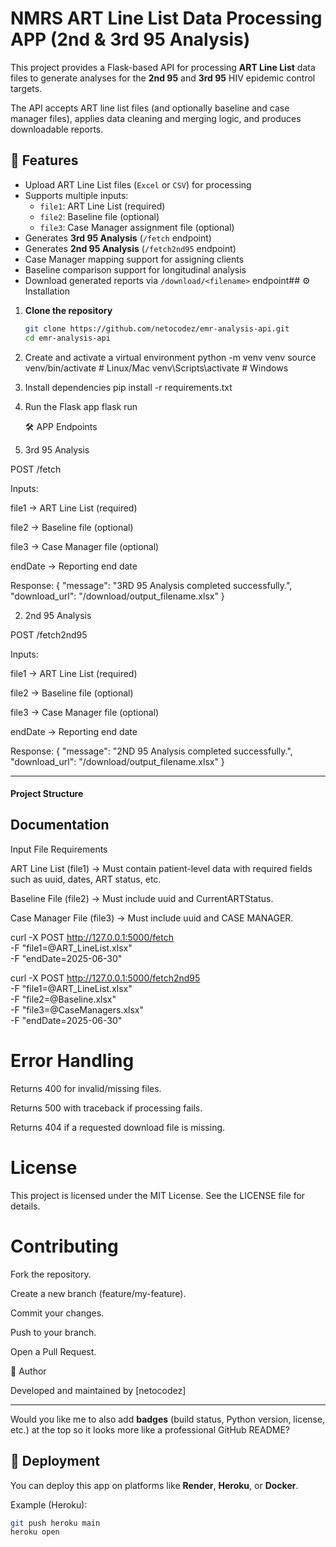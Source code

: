 
# NMRS ART Line List Data Processing APP (2nd & 3rd 95 Analysis)

This project provides a Flask-based API for processing **ART Line List** data files to generate analyses for the **2nd 95** and **3rd 95** HIV epidemic control targets.  

The API accepts ART line list files (and optionally baseline and case manager files), applies data cleaning and merging logic, and produces downloadable reports.


## 🚀 Features

- Upload ART Line List files (`Excel` or `CSV`) for processing
- Supports multiple inputs:
  - `file1`: ART Line List (required)
  - `file2`: Baseline file (optional)
  - `file3`: Case Manager assignment file (optional)
- Generates **3rd 95 Analysis** (`/fetch` endpoint)
- Generates **2nd 95 Analysis** (`/fetch2nd95` endpoint)
- Case Manager mapping support for assigning clients
- Baseline comparison support for longitudinal analysis
- Download generated reports via `/download/<filename>` endpoint## ⚙️ Installation

1. **Clone the repository**
   ```bash
   git clone https://github.com/netocodez/emr-analysis-api.git
   cd emr-analysis-api

2. Create and activate a virtual environment
python -m venv venv
source venv/bin/activate   # Linux/Mac
venv\Scripts\activate      # Windows

3. Install dependencies
pip install -r requirements.txt

4. Run the Flask app
flask run



    🛠️ APP Endpoints
1. 3rd 95 Analysis

POST /fetch

Inputs:

file1 → ART Line List (required)

file2 → Baseline file (optional)

file3 → Case Manager file (optional)

endDate → Reporting end date

Response:
{
  "message": "3RD 95 Analysis completed successfully.",
  "download_url": "/download/output_filename.xlsx"
}


2. 2nd 95 Analysis

POST /fetch2nd95

Inputs:

file1 → ART Line List (required)

file2 → Baseline file (optional)

file3 → Case Manager file (optional)

endDate → Reporting end date

Response:
{
  "message": "2ND 95 Analysis completed successfully.",
  "download_url": "/download/output_filename.xlsx"
}


---

#### **Project Structure**


## Documentation

Input File Requirements

ART Line List (file1) → Must contain patient-level data with required fields such as uuid, dates, ART status, etc.

Baseline File (file2) → Must include uuid and CurrentARTStatus.

Case Manager File (file3) → Must include uuid and CASE MANAGER.

curl -X POST http://127.0.0.1:5000/fetch \
  -F "file1=@ART_LineList.xlsx" \
  -F "endDate=2025-06-30"


curl -X POST http://127.0.0.1:5000/fetch2nd95 \
  -F "file1=@ART_LineList.xlsx" \
  -F "file2=@Baseline.xlsx" \
  -F "file3=@CaseManagers.xlsx" \
  -F "endDate=2025-06-30"


# Error Handling

Returns 400 for invalid/missing files.

Returns 500 with traceback if processing fails.

Returns 404 if a requested download file is missing.


# License

This project is licensed under the MIT License.
See the LICENSE
 file for details.


# Contributing

Fork the repository.

Create a new branch (feature/my-feature).

Commit your changes.

Push to your branch.

Open a Pull Request.


👨 Author

Developed and maintained by [netocodez]


---

Would you like me to also add **badges** (build status, Python version, license, etc.) at the top so it looks more like a professional GitHub README?
## 🚀 Deployment

You can deploy this app on platforms like **Render**, **Heroku**, or **Docker**.

Example (Heroku):
```bash
git push heroku main
heroku open
